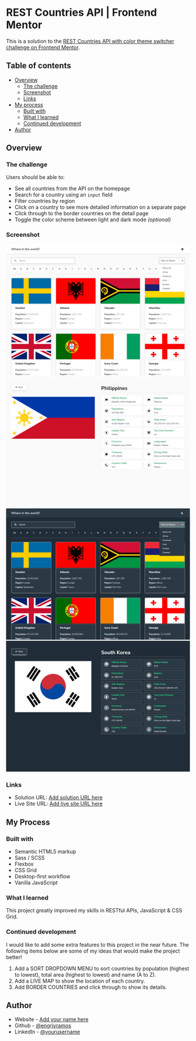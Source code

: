 # REST Countries API | Frontend Mentor

This is a solution to the [REST Countries API with color theme switcher challenge on Frontend Mentor](https://www.frontendmentor.io/challenges/rest-countries-api-with-color-theme-switcher-5cacc469fec04111f7b848ca). 

## Table of contents

- [Overview](#overview)
  - [The challenge](#the-challenge)
  - [Screenshot](#screenshot)
  - [Links](#links)
- [My process](#my-process)
  - [Built with](#built-with)
  - [What I learned](#what-i-learned)
  - [Continued development](#continued-development)
- [Author](#author)

## Overview

### The challenge

Users should be able to:

- See all countries from the API on the homepage
- Search for a country using an `input` field
- Filter countries by region
- Click on a country to see more detailed information on a separate page
- Click through to the border countries on the detail page
- Toggle the color scheme between light and dark mode _(optional)_

### Screenshot

![](/public/img/screenshot-01.png)
![](/public/img/screenshot-02.png)
![](/public/img/screenshot-03.png)
![](/public/img/screenshot-04.png)

### Links

- Solution URL: [Add solution URL here](https://github.com/engrjvramos/rest-countries-api)
- Live Site URL: [Add live site URL here](https://your-live-site-url.com)

## My Process

### Built with

- Semantic HTML5 markup
- Sass / SCSS
- Flexbox
- CSS Grid
- Desktop-first workflow
- Vanilla JavaScript

### What I learned

This project greatly improved my skills in RESTful APIs, JavaScript & CSS Grid.

### Continued development

I would like to add some extra features to this project in the near future. The following items below are some of my ideas that would make the project better!

1. Add a SORT DROPDOWN MENU to sort countries by population (highest to lowest), total area (highest to lowest) and name (A to Z).
2. Add a LIVE MAP to show the location of each country.
3. Add BORDER COUNTRIES and click through to show its details.

## Author

- Website - [Add your name here](https://www.your-site.com)
- Github - [@engrjvramos](https://github.com/engrjvramos)
- LinkedIn - [@yourusername](https://www.linkedin.com/in/jose-roberto-ramos-7702b1131/)
